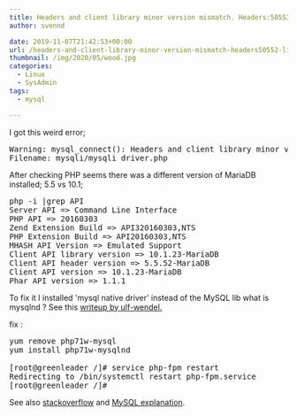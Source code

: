 ```yaml
---
title: Headers and client library minor version mismatch. Headers:50552 Library:100123
author: svennd

date: 2019-11-07T21:42:53+00:00
url: /headers-and-client-library-minor-version-mismatch-headers50552-library100123/
thumbnail: /img/2020/05/wood.jpg
categories:
  - Linux
  - SysAdmin
tags:
  - mysql

---
```

I got this weird error;

<pre>Warning: mysql_connect(): Headers and client library minor version mismatch. Headers:50162 Library:50524
Filename: mysqli/mysqli_driver.php</pre>

After checking PHP seems there was a different version of MariaDB installed; 5.5 vs 10.1;

<pre>php -i |grep API
Server API =&gt; Command Line Interface
PHP API =&gt; 20160303
Zend Extension Build =&gt; API320160303,NTS
PHP Extension Build =&gt; API20160303,NTS
MHASH API Version =&gt; Emulated Support
Client API library version =&gt; 10.1.23-MariaDB
Client API header version =&gt; 5.5.52-MariaDB
Client API version =&gt; 10.1.23-MariaDB
Phar API version =&gt; 1.1.1
</pre>

To fix it I installed 'mysql native driver' instead of the MySQL lib what is mysqlnd ? See this [writeup by ulf-wendel.][1]

fix :

<pre>yum remove php71w-mysql
yum install php71w-mysqlnd

[root@greenleader /]# service php-fpm restart
Redirecting to /bin/systemctl restart php-fpm.service
[root@greenleader /]#
</pre>

See also [stackoverflow][2] and [MySQL explanation][3].

 [1]: http://blog.ulf-wendel.de/2007/php-what-is-mysqlnd-do-i-need-it/
 [2]: https://stackoverflow.com/questions/10759334/headers-and-client-library-minor-version-mismatch
 [3]: https://dev.mysql.com/downloads/connector/php-mysqlnd/